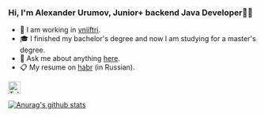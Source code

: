 ### Hi, I'm Alexander Urumov, Junior+ backend Java Developer👨‍💻

<!--[<img src="https://img.shields.io/badge/LinkedIn-282C34?logo=linkedin&logoColor=0077B5" alt="LinkedIn logo" title="LinkedIn" height="25" />](https://www.linkedin.com/)
-->

- 💼 I am working in [vniiftri](https://www.vniiftri.ru/en/).
- 🎓 I finished my bachelor's degree and now I am studying for a master's degree.
- 💬 Ask me about anything [here](https://t.me/dream_0f_me/).
- 📋 My resume on [habr](https://career.habr.com/dreamzy) (in Russian).

[<img src="https://img.shields.io/badge/Telegram-282C34?logo=telegram&logoColor=0077B5" alt="Telegram logo" title="Telegram" height="25" />](https://t.me/dream_0f_me/)

<a href="https://github.com/anuraghazra/github-readme-stats">
  <img align="center" src="https://github-readme-stats.anuraghazra1.vercel.app/api?username=Dream0fMe&show_icons=true&include_all_commits=true&theme=dark" alt="Anurag's github stats" />
</a>

<!--
<a href="https://stackoverflow.com/users/13068500/aururmov"><img src="https://stackoverflow.com/users/flair/13068500.png?theme=dark" width="208" height="58" alt="profile for AUrurmov at Stack Overflow, Q&amp;A for professional and enthusiast programmers" title="profile for AUrurmov at Stack Overflow, Q&amp;A for professional and enthusiast programmers"></a> 
-->
